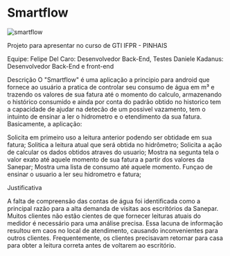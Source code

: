 # Smartflow

![smartflow](https://github.com/FdcDelCaro/saneparprojeto/assets/121201811/1242d3ab-c3f4-46ff-8ffc-4ff1a787e171)

Projeto para apresentar no curso de GTI IFPR - PINHAIS




Equipe:
Felipe Del Caro: Desenvolvedor Back-End, Testes
Daniele Kadanus: Desenvolvedor Back-End e front-end


Descrição
O "Smartflow" é uma aplicação a principio para android que fornece ao usuário a pratica de controlar seu consumo de água em m³ e trazendo os valores de sua fatura até o momento do calculo, armazenando o histórico consumido e ainda por conta do padrão obtido no historico tem a capacidade de ajudar na detecão de um possivel vazamento, tem o intuinto de ensinar a ler o hidrometro e o etendimento da sua fatura.
Basicamente, a aplicação:

Solicita em primeiro uso a leitura anterior podendo ser obtidade em sua fatura;
Solitica a leitura atual que será obtida no hidrômetro;
Solicita a ação de calcular os dados obtidos atraves do usuario;
Mostra na segunta tela o valor exato até aquele momento de sua fatura a partir dos valores da Sanepar;
Mostra uma lista de consumo até aquele momento.
Funçao de ensinar o usuario a ler seu hidrometro e fatura;

Justificativa

A falta de compreensão das contas de água foi identificada como a principal razão para a alta demanda de visitas aos escritórios da Sanepar.
Muitos clientes não estão cientes de que fornecer leituras atuais do medidor é necessário para uma análise precisa.
Essa lacuna de informação resultou em caos no local de atendimento, causando inconvenientes para outros clientes.
Frequentemente, os clientes precisavam retornar para casa para obter a leitura correta antes de voltarem ao escritório.


